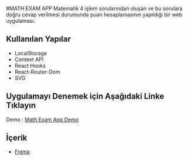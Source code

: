 #MATH EXAM APP
Matematik 4 işlem sorularından oluşan ve bu sorulara doğru cevap verilmesi durumunda puan hesaplamasının yapıldığı bir web uygulaması.

## Kullanılan Yapılar

* LocalStorage
* Context API
* React Hooks
* React-Router-Dom
* SVG

## Uygulamayı Denemek için Aşağıdaki Linke Tıklayın

Demo : [Math Exam App Demo](https://mathexamapp.netlify.app/)

## İçerik

-  [Figma ](https://www.figma.com/file/KBUZCtv1lw507YqSABRXwV/Matematik-%C3%96devi?node-id=0%3A1)
